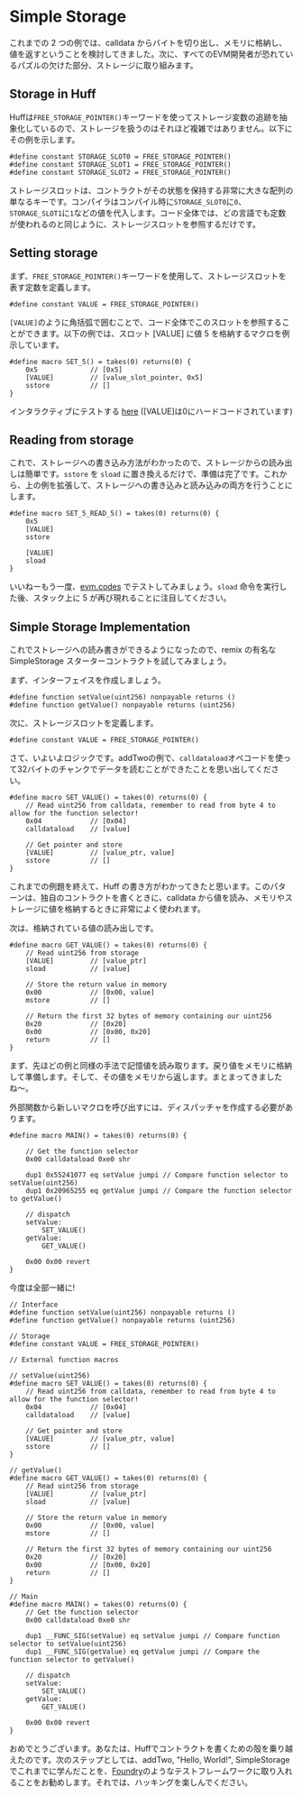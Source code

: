 # Simple Storage
これまでの 2 つの例では、calldata からバイトを切り出し、メモリに格納し、値を返すということを検討してきました。次に、すべてのEVM開発者が恐れているパズルの欠けた部分、ストレージに取り組みます。

## Storage in Huff
Huffは`FREE_STORAGE_POINTER()`キーワードを使ってストレージ変数の追跡を抽象化しているので、ストレージを扱うのはそれほど複雑ではありません。以下にその例を示します。

```
#define constant STORAGE_SLOT0 = FREE_STORAGE_POINTER()
#define constant STORAGE_SLOT1 = FREE_STORAGE_POINTER()
#define constant STORAGE_SLOT2 = FREE_STORAGE_POINTER()
```
ストレージスロットは、コントラクトがその状態を保持する非常に大きな配列の単なるキーです。コンパイラはコンパイル時に`STORAGE_SLOT0`に`0`、`STORAGE_SLOT1`に`1`などの値を代入します。コード全体では、どの言語でも定数が使われるのと同じように、ストレージスロットを参照するだけです。

## Setting storage
まず、`FREE_STORAGE_POINTER()`キーワードを使用して、ストレージスロットを表す定数を定義します。

```
#define constant VALUE = FREE_STORAGE_POINTER()
```
`[VALUE]`のように角括弧で囲むことで、コード全体でこのスロットを参照することができます。以下の例では、スロット [VALUE] に値 5 を格納するマクロを例示しています。

```
#define macro SET_5() = takes(0) returns(0) {
    0x5             // [0x5] 
    [VALUE]         // [value_slot_pointer, 0x5]
    sstore          // []
}
```
インタラクティブにテストする [here](https://www.evm.codes/playground?unit=Wei&codeType=Bytecode&code='6005600055'_) ([VALUE]は0にハードコードされています)

## Reading from storage
これで、ストレージへの書き込み方法がわかったので、ストレージからの読み出しは簡単です。`sstore` を `sload` に置き換えるだけで、準備は完了です。これから、上の例を拡張して、ストレージへの書き込みと読み込みの両方を行うことにします。

```
#define macro SET_5_READ_5() = takes(0) returns(0) {
    0x5
    [VALUE]
    sstore

    [VALUE]
    sload
}
```
いいねーもう一度、[evm.codes](https://www.evm.codes/playground?unit=Wei&codeType=Bytecode&code='6005600055600054'_) でテストしてみましょう。`sload` 命令を実行した後、スタック上に 5 が再び現れることに注目してください。

## Simple Storage Implementation
これでストレージへの読み書きができるようになったので、remix の有名な SimpleStorage スターターコントラクトを試してみましょう。

まず、インターフェイスを作成しましょう。

```
#define function setValue(uint256) nonpayable returns ()
#define function getValue() nonpayable returns (uint256)
```
次に、ストレージスロットを定義します。

```
#define constant VALUE = FREE_STORAGE_POINTER()
```
さて、いよいよロジックです。addTwoの例で、`calldataload`オペコードを使って32バイトのチャンクでデータを読むことができたことを思い出してください。

```
#define macro SET_VALUE() = takes(0) returns(0) {
    // Read uint256 from calldata, remember to read from byte 4 to allow for the function selector! 
    0x04            // [0x04]
    calldataload    // [value]

    // Get pointer and store
    [VALUE]         // [value_ptr, value]
    sstore          // []
}
```
これまでの例題を終えて、Huff の書き方がわかってきたと思います。このパターンは、独自のコントラクトを書くときに、calldata から値を読み、メモリやストレージに値を格納するときに非常によく使われます。

次は、格納されている値の読み出しです。

```
#define macro GET_VALUE() = takes(0) returns(0) {
    // Read uint256 from storage
    [VALUE]         // [value_ptr]
    sload           // [value]

    // Store the return value in memory
    0x00            // [0x00, value]
    mstore          // []

    // Return the first 32 bytes of memory containing our uint256
    0x20            // [0x20]
    0x00            // [0x00, 0x20]
    return          // []
}
```
まず、先ほどの例と同様の手法で記憶値を読み取ります。戻り値をメモリに格納して準備します。そして、その値をメモリから返します。まとまってきましたね〜。

外部関数から新しいマクロを呼び出すには、ディスパッチャを作成する必要があります。

```
#define macro MAIN() = takes(0) returns(0) {
    
    // Get the function selector
    0x00 calldataload 0xe0 shr

    dup1 0x55241077 eq setValue jumpi // Compare function selector to setValue(uint256)
    dup1 0x20965255 eq getValue jumpi // Compare the function selector to getValue()

    // dispatch
    setValue:
        SET_VALUE()
    getValue:
        GET_VALUE()

    0x00 0x00 revert
}
```
今度は全部一緒に!

```
// Interface
#define function setValue(uint256) nonpayable returns ()
#define function getValue() nonpayable returns (uint256)

// Storage
#define constant VALUE = FREE_STORAGE_POINTER()

// External function macros

// setValue(uint256)
#define macro SET_VALUE() = takes(0) returns(0) {
    // Read uint256 from calldata, remember to read from byte 4 to allow for the function selector! 
    0x04            // [0x04]
    calldataload    // [value]

    // Get pointer and store
    [VALUE]         // [value_ptr, value]
    sstore          // []
}

// getValue()
#define macro GET_VALUE() = takes(0) returns(0) {
    // Read uint256 from storage
    [VALUE]         // [value_ptr]
    sload           // [value]

    // Store the return value in memory
    0x00            // [0x00, value]
    mstore          // []

    // Return the first 32 bytes of memory containing our uint256
    0x20            // [0x20]
    0x00            // [0x00, 0x20]
    return          // []
}

// Main
#define macro MAIN() = takes(0) returns(0) {
    // Get the function selector
    0x00 calldataload 0xe0 shr

    dup1 __FUNC_SIG(setValue) eq setValue jumpi // Compare function selector to setValue(uint256)
    dup1 __FUNC_SIG(getValue) eq getValue jumpi // Compare the function selector to getValue()

    // dispatch
    setValue:
        SET_VALUE()
    getValue:
        GET_VALUE()

    0x00 0x00 revert
}
```
おめでとうございます。あなたは、Huffでコントラクトを書くための殻を乗り越えたのです。次のステップとしては、addTwo, "Hello, World!", SimpleStorageでこれまでに学んだことを、[Foundry](https://docs.huff.sh/tutorial/huff-testing/)のようなテストフレームワークに取り入れることをお勧めします。それでは、ハッキングを楽しんでください。


